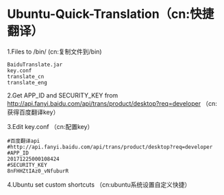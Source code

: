 # Ubuntu-Quick-Translation（cn:快捷翻译）   

1.Files to /bin/ (cn:复制文件到/bin)   

    BaiduTranslate.jar
    key.conf
    translate_cn
    translate_eng   
  
2.Get APP_ID and SECURITY_KEY from http://api.fanyi.baidu.com/api/trans/product/desktop?req=developer （cn:获得百度翻译key）    

3.Edit key.conf （cn:配置key）    

    #百度翻译api 
    #http://api.fanyi.baidu.com/api/trans/product/desktop?req=developer
    #APP_ID
    20171225000108424
    #SECURITY_KEY
    8nFHHZtIAz0_vNfuburR

4.Ubuntu set custom shortcuts （cn:ubuntu系统设置自定义快捷）
